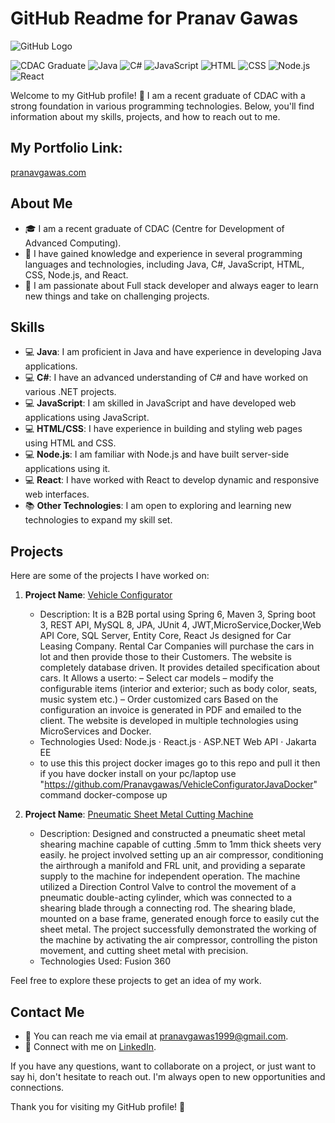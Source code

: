 # GitHub Readme for Pranav Gawas

![GitHub Logo](https://lh3.googleusercontent.com/pw/ADCreHcLFAqeJ94NXFcXkB1uPOfbML3nkUlA6U72SdGHl39LEub-k-SyY77fK4ZAjWI4SSShzSpNNIX565xPFEtvuiBkQaJu2XzZNsEt1Ar5x5wgXcnoWvPT9yD5Y_xd-Kzak2lvc0QRru-CXfNg1deLids3=w1584-h396-s-no?authuser=0)

![CDAC Graduate](https://img.shields.io/badge/CDAC-Graduate-blue?style=flat-square)
![Java](https://img.shields.io/badge/Java-Expert-brightgreen?style=flat-square)
![C#](https://img.shields.io/badge/C%23-Advanced-blueviolet?style=flat-square)
![JavaScript](https://img.shields.io/badge/JavaScript-Intermediate-yellow?style=flat-square)
![HTML](https://img.shields.io/badge/HTML-Intermediate-orange?style=flat-square)
![CSS](https://img.shields.io/badge/CSS-Intermediate-blue?style=flat-square)
![Node.js](https://img.shields.io/badge/Node.js-Intermediate-green?style=flat-square)
![React](https://img.shields.io/badge/React-Intermediate-blue?style=flat-square)

Welcome to my GitHub profile! 👋 I am a recent graduate of CDAC with a strong foundation in various programming technologies. Below, you'll find information about my skills, projects, and how to reach out to me.

## My Portfolio Link:
[pranavgawas.com](https://lnkd.in/dywDGbM5 )

## About Me
- 🎓 I am a recent graduate of CDAC (Centre for Development of Advanced Computing).
- 💼 I have gained knowledge and experience in several programming languages and technologies, including Java, C#, JavaScript, HTML, CSS, Node.js, and React.
- 🌱 I am passionate about Full stack developer and always eager to learn new things and take on challenging projects.

## Skills
- 💻 **Java**: I am proficient in Java and have experience in developing Java applications.
- 💻 **C#**: I have an advanced understanding of C# and have worked on various .NET projects.
- 💻 **JavaScript**: I am skilled in JavaScript and have developed web applications using JavaScript.
- 💻 **HTML/CSS**: I have experience in building and styling web pages using HTML and CSS.
- 💻 **Node.js**: I am familiar with Node.js and have built server-side applications using it.
- 💻 **React**: I have worked with React to develop dynamic and responsive web interfaces.
- 📚 **Other Technologies**: I am open to exploring and learning new technologies to expand my skill set.

## Projects
Here are some of the projects I have worked on:
1. **Project Name**: [Vehicle Configurator](https://github.com/Pranavgawas/VehicleConfigurator)
   - Description: It is a B2B portal using Spring 6, Maven 3, Spring boot 3, REST API,
MySQL 8, JPA, JUnit 4, JWT,MicroService,Docker,Web API Core, SQL
Server, Entity Core, React Js designed for Car Leasing Company.
Rental Car Companies will purchase the cars in lot and then provide
those to their Customers.
The website is completely database driven. It provides detailed
specification about cars.
It Allows a userto:
– Select car models
– modify the configurable items (interior and exterior; such as body
color, seats, music system etc.)
– Order customized cars
Based on the configuration an invoice is generated in PDF and emailed
to the client.
The website is developed in multiple technologies using MicroServices
and Docker.
   - Technologies Used:  Node.js · React.js · ASP.NET Web API · Jakarta EE
   - to use this this project docker images go to this repo and pull it then if you have docker install on your pc/laptop use "https://github.com/Pranavgawas/VehicleConfiguratorJavaDocker" command docker-compose up
   
2. **Project Name**: [Pneumatic Sheet Metal Cutting Machine](https://github.com/Pranavgawas/pro)
   - Description: Designed and constructed a pneumatic sheet metal shearing machine
capable of cutting .5mm to 1mm thick sheets very easily.
he project involved setting up an air compressor, conditioning the
airthrough a manifold and FRL unit, and providing a separate supply to the
machine for independent operation.
The machine utilized a Direction Control Valve to control the movement of
a pneumatic double-acting cylinder, which was connected to a shearing
blade through a connecting rod. The shearing blade, mounted on a base
frame, generated enough force to easily cut the sheet metal.
The project successfully demonstrated the working of the machine by
activating the air compressor, controlling the piston movement, and cutting
sheet metal with precision.
   - Technologies Used: Fusion 360

Feel free to explore these projects to get an idea of my work.

## Contact Me
- 📧 You can reach me via email at [pranavgawas1999@gmail.com](mailto:pranavgawas1999@gmail.com).
- 💬 Connect with me on [LinkedIn](https://www.linkedin.com/in/pranavgawas/).

If you have any questions, want to collaborate on a project, or just want to say hi, don't hesitate to reach out. I'm always open to new opportunities and connections.

Thank you for visiting my GitHub profile! 🚀
